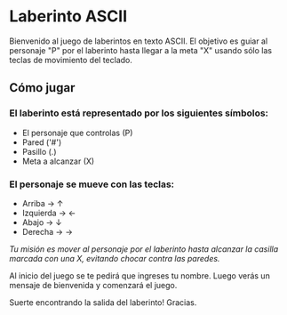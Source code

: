 <h1>Laberinto ASCII</h1>
Bienvenido al juego de laberintos en texto ASCII. El objetivo es guiar al personaje "P" por el laberinto hasta llegar a la meta "X" usando sólo las teclas de movimiento del teclado.





<h2>Cómo jugar</h2>
<h3>El laberinto está representado por los siguientes símbolos:</h3>

- El personaje que controlas (P)
- Pared ('#')
- Pasillo (.)
- Meta a alcanzar (X)

<h3>El personaje se mueve con las teclas:</h3>

- Arriba → ↑
- Izquierda → ←
- Abajo → ↓
- Derecha → →

*Tu misión es mover al personaje por el laberinto hasta alcanzar la casilla marcada con una X, evitando chocar contra las paredes.*

Al inicio del juego se te pedirá que ingreses tu nombre. Luego verás un mensaje de bienvenida y comenzará el juego.

Suerte encontrando la salida del laberinto! Gracias.

